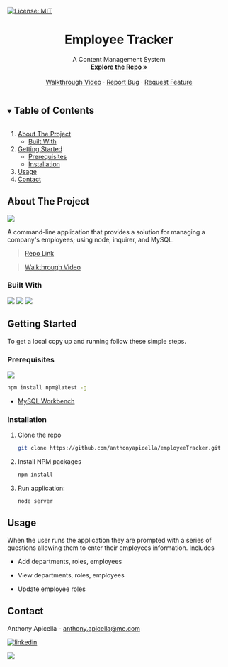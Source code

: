 [![License: MIT](https://img.shields.io/badge/License-MIT-yellow.svg)](https://opensource.org/licenses/MIT)
  <h1 align="center">Employee Tracker</h1>

  <p align="center">
    A Content Management System
    <br />
    <a href="https://github.com/anthonyapicella/employeeTracker"><strong>Explore the Repo »</strong></a>
    <br />
    <br />
    <a href="https://drive.google.com/file/d/1YQQpnHzRUsdwEgwuP3CBnlIC22PS0-QS/view?usp=sharing">Walkthrough Video</a>
    ·
    <a href="https://github.com/anthonyapicella/employeeTracker/issues">Report Bug</a>
    ·
    <a href="https://github.com/anthonyapicella/employeeTracker/issues">Request Feature</a>
  </p>
</p>



<!-- TABLE OF CONTENTS -->
<details open="open">
  <summary><h2 style="display: inline-block">Table of Contents</h2></summary>
  <ol>
    <li>
      <a href="#about-the-project">About The Project</a>
      <ul>
        <li><a href="#built-with">Built With</a></li>
      </ul>
    </li>
    <li>
      <a href="#getting-started">Getting Started</a>
      <ul>
        <li><a href="#prerequisites">Prerequisites</a></li>
        <li><a href="#installation">Installation</a></li>
      </ul>
    </li>
    <li><a href="#usage">Usage</a></li>
    <li><a href="#contact">Contact</a></li>
  </ol>
</details>

## About The Project

![](/assets/img/12_MYSQL.gif)


A command-line application that provides a solution for managing a company's employees; using node, inquirer, and MySQL.

>[Repo Link](https://github.com/anthonyapicella/employeeTracker) 

>[Walkthrough Video](https://drive.google.com/file/d/1YQQpnHzRUsdwEgwuP3CBnlIC22PS0-QS/view?usp=sharing)

### Built With

![](https://img.shields.io/badge/JavaScript-F7DF1E?style=for-the-badge&logo=javascript&logoColor=black)
![](https://img.shields.io/badge/Node.js-43853D?style=for-the-badge&logo=node.js&logoColor=white)
![](https://img.shields.io/badge/MySQL-00000F?style=for-the-badge&logo=mysql&logoColor=white)

## Getting Started

To get a local copy up and running follow these simple steps.

### Prerequisites

![](https://img.shields.io/badge/npm-CB3837?style=for-the-badge&logo=npm&logoColor=white) 
  ```sh
  npm install npm@latest -g
  ```
* [MySQL Workbench](https://dev.mysql.com/downloads/workbench/)
  
### Installation

1. Clone the repo
   ```sh
   git clone https://github.com/anthonyapicella/employeeTracker.git
   ```
2. Install NPM packages
   ```sh
   npm install
   ```
3. Run application:
   ```
   node server
   ```

## Usage

When the user runs the application they are prompted with a series of questions allowing them to enter their employees information. Includes 
* Add departments, roles, employees

* View departments, roles, employees

* Update employee roles

## Contact

Anthony Apicella - anthony.apicella@me.com

[![linkedin](https://img.shields.io/badge/LinkedIn-0077B5?style=for-the-badge&logo=linkedin&logoColor=white)](https://www.linkedin.com/in/anthony-apicella-a021301ba/)

[![](https://img.shields.io/badge/GitHub-100000?style=for-the-badge&logo=github&logoColor=white)](https://github.com/anthonyapicella)
